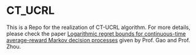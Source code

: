 # CT_UCRL

This is a Repo for the realization of CT-UCRL algorithm. For more details, please check the paper [Logarithmic regret bounds for continuous-time average-reward Markov decision processes](https://arxiv.org/pdf/2205.11168.pdf) given by Prof. Gao and Prof. Zhou.